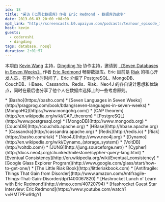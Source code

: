 ```yaml
---
idx: 18
title: "采访《七周七数据库》作者 Eric Redmond - 数据库的故事"
date: 2013-06-03 20:00 +08:00
mp3_link: "http://screencasts.b0.upaiyun.com/podcasts/teahour_episode_18.m4a"
host: kevin
guests:
  - coderoshi
  - dingding
tags: database, nosql
duration: 2:01:57
---
```


本期由 [Kevin Wang](http://knwang.com) 主持，[Dingding Ye](http://yedingding.com) 协作主持，邀请到 [《Seven Databases in Seven Weeks》](http://pragprog.com/book/rwdata/seven-databases-in-seven-weeks) 作者 [Eric Redmond](http://www.coderoshi.com/) 畅聊数据库。Eric 目前是 [Riak](https://basho.com/riak) 的核心开发人员，在两个小时时间了，Eric 介绍了 PostgreSQL、MongoDB、CouchDB、HBase、Cassandra、Redis、Riak、Neo4J 的各自设计思想和优缺点，同时在最后也分享了他个人在数据库选择上的一些考虑原则。

<section class="notes" markdown="1">
* [Basho](https://basho.com)
* [Seven Languages in Seven Weeks](http://pragprog.com/book/btlang/seven-languages-in-seven-weeks)
* [MongoHQ](https://www.mongohq.com/)
* [CAP theorem](http://en.wikipedia.org/wiki/CAP_theorem)
* [PostgreSQL](http://www.postgresql.org)
* [MongoDB](http://www.mongodb.org)
* [CouchDB](http://couchdb.apache.org)
* [HBase](http://hbase.apache.org)
* [Cassandra](http://cassandra.apache.org)
* [Redis](http://redis.io)
* [Riak](https://basho.com/riak)
* [Neo4J](http://www.neo4j.org)
* [Dynamo](http://en.wikipedia.org/wiki/Dynamo_(storage_system))
* [VoltDB](http://voltdb.com/)
* [JUNG](http://jung.sourceforge.net/)
* [Cypher](http://docs.neo4j.org/chunked/milestone/cypher-query-lang.html)
* [Eventual Consistency](http://en.wikipedia.org/wiki/Eventual_consistency)
* [Google Glass Explorer Program](http://www.google.com/glass/start/how-to-get-one/)
* [The Little Riak Book](http://littleriakbook.com)
* [Antifragile: Things That Gain from Disorder](http://www.amazon.com/Antifragile-Things-That-Gain-Disorder/dp/1400067820)
* [Hashrocket Lunch n' Learn with Eric Redmond](http://vimeo.com/40720794)
* [Hashrocket Guest Star Interview: Eric Redmond](https://www.youtube.com/watch?v=HMTPFw9tIgY)
</section>
